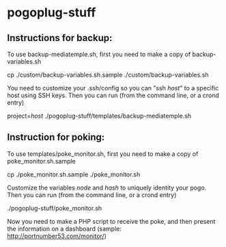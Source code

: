 pogoplug-stuff
==============

Instructions for backup:
------------------------

To use backup-mediatemple.sh, first you need to make a copy of backup-variables.sh

cp ./custom/backup-variables.sh.sample ./custom/backup-variables.sh

You need to customize your .ssh/config so you can "ssh *host*" to a specific host using SSH keys.
Then you can run (from the command line, or a crond entry)

project=*host* ./pogoplug-stuff/templates/backup-mediatemple.sh


Instruction for poking:
-----------------------

To use templates/poke_monitor.sh, first you need to make a copy of poke_monitor.sh.sample

cp ./poke_monitor.sh.sample ./poke_monitor.sh

Customize the variables *node* and *hash* to uniquely identity your pogo.
Then you can run (from the command line, or a crond entry)

./pogoplug-stuff/poke_monitor.sh

Now you need to make a PHP script to receive the poke, and then present the information on a dashboard (sample: http://portnumber53.com/monitor/)
